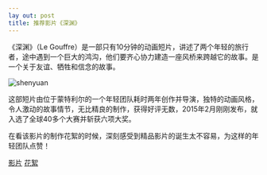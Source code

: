 ```yaml
---
lay out: post
title: 推荐影片《深渊》
---
```


《深渊》（Le Gouffre）是一部只有10分钟的动画短片，讲述了两个年轻的旅行者，途中遇到一个巨大的鸿沟，他们要齐心协力建造一座风桥来跨越它的故事。是一个关于友谊、牺牲和信念的故事。

![shenyuan](https://c1.staticflickr.com/1/319/30917629034_e402d7ea74_o.jpg)

这部短片由位于蒙特利尔的一个年轻团队耗时两年创作并导演，独特的动画风格，令人激动的故事情节，无比精良的制作，获得好评无数，2015年2月刚刚发布，就入选了全球40多个大赛并斩获六项大奖。

在看该影片的制作花絮的时候，深刻感受到精品影片的诞生太不容易，为这样的年轻团队点赞！

[影片](http://v.youku.com/v_show/id_XODg1NDk5MTI0.html)  [花絮](http://v.youku.com/v_show/id_XODg4OTQyOTM2.html)
